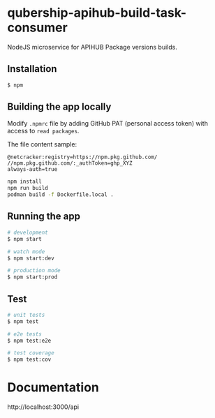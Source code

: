 # qubership-apihub-build-task-consumer

NodeJS microservice for APIHUB Package versions builds.

## Installation

```bash
$ npm
```

## Building the app locally

Modify `.npmrc` file by adding GitHub PAT (personal access token) with access to `read packages`.

The file content sample:

```
@netcracker:registry=https://npm.pkg.github.com/
//npm.pkg.github.com/:_authToken=ghp_XYZ
always-auth=true
```

```bash
npm install
npm run build
podman build -f Dockerfile.local .
```


## Running the app

```bash
# development
$ npm start

# watch mode
$ npm start:dev

# production mode
$ npm start:prod
```

## Test

```bash
# unit tests
$ npm test

# e2e tests
$ npm test:e2e

# test coverage
$ npm test:cov
```

# Documentation

http://localhost:3000/api
